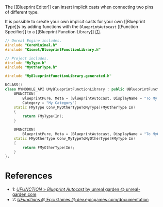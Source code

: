 The [[Blueprint Editor]] can insert implicit casts when connecting two pins of different type.

It is possible to create your own implicit casts for your own [[Blueprint Type]]s by adding functions with the `BlueprintAutocast` [[Function Specifier]] to a [[Blueprint Function Library]] [(1)](https://unreal-garden.com/docs/ufunction/#blueprintautocast).

```cpp
// Unreal Engine includes.
#include "CoreMinimal.h"
#include "Kismet/BlueprintFunctionLibrary.h"

// Project includes.
#include "MyType.h"
#include "MyOtherType.h"

#include "MyBlueprintFunctionLibrary.generated.h"

UCLASS()
class MYMODULE_API UMyBlueprintFunctionLibrary : public UBlueprintFunctionLibrary
	UFUNCTION(
		BlueprintPure, Meta = (BlueprintAutocast, DisplayName = "To MyType"),
		Category = "My Category")
	static FMyType Conv_MyOtherTypeToMyType(FMyOtherType In)
	{
		return FMyType(In);
	}

	UFUNCTION(
		BlueprintPure, Meta = (BlueprintAutocast, DisplayName = "To MyOtherType"), Category = "My Category")
	static FMyOtherType Conv_MyTypeToMyOtherType(FMyType In)
	{
		return FMyOtherType(In);
	}
};
```


# References

- 1: [_UFUNCTION_ > _Blueprint Autocast_ by unreal garden @ unreal-garden.com](https://unreal-garden.com/docs/ufunction/#blueprintautocast)
- 2: [_UFunctions_ @ Epic Games @ dev.epicgames.com/documentation](https://dev.epicgames.com/documentation/en-us/unreal-engine/ufunctions-in-unreal-engine)
